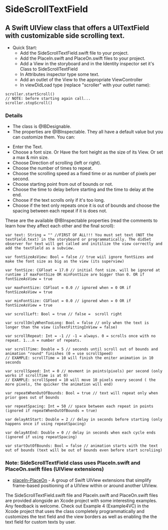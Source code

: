 # SideScrollTextField
## A Swift UIView class that offers a UITextField with customizable side scrolling text.

* Quick Start:
    - Add the SideScrollTextField.swift file to your project.
    - Add the PlaceIn.swift and PlaceOn.swift files to your project.
    - Add a View in the storyboard and in the Identity inspector set it's Class to SideScrollTextField
    - In Attributes inspector type some text.
    - Add an outlet of the View to the appropriate ViewController
    - In viewDidLoad type (replace "scroller" with your outlet name): 
~~~~ 
scroller.startScroll()
// NOTE: before starting again call...
scroller.stopScroll() 
~~~~
### Details
* The class is @IBDesignable.
* The properties are @IBInspectable. They all have a default value but you can customize them. You can:
- Enter the Text.
- Choose a font size. Or Have the font height as the size of its View. Or set a max & min size.
- Choose Direction of scrolling (left or right).
- Choose the number of times to repeat.
- Choose the scrolling speed as a fixed time or as number of pixels per second.
- Choose starting point from out of bounds or not.
- Choose the time to delay before starting and the time to delay at the end.
- Choose if the text scrolls only if it's too long.
- Choose if the text only repeats once it is out of bounds and choose the spacing between each repeat if it is does not.

These are the available @IBInspectable properties (read the comments to learn how they affect each other and the final scroll):
~~~~
var text: String = "" //FIRST OF ALL!!! You must set text (NOT the textField.text) in the storyboard or programmatically. The didSet observer for text will get called and initilize the view correctly and add the textField as a subview.

var fontSizeAsView: Bool = false // true wiil ignore fontSizes and make the font size as big as the view (its superview)

var fontSize: CGFloat = 17.0 // initial font size. will be ignored at runtime if maxFontSize OR minFontSize are bigger than 0. OR if fontSizeAsView = true

var maxFontSize: CGFloat = 0.0 // ignored when = 0 OR if fontSizeAsView = true

var minFontSize: CGFloat = 0.0 // ignored when = 0 OR if fontSizeAsView = true

var scrollLeft: Bool = true // false =  scroll right

var scrollOnlyWhenTooLong: Bool = false // only when the text is longer than the view (isTextFittingInView = false)

var scrollRepeat: Int = -1 // -1 = always. 0 = scrolls once with no repeat. 1...n = number of repeats.

var scrollTime: Double = 5 // seconds until scroll out of bounds and animation "round" finishes (0 = use scrollSpeed)
// EXAMPLE: scrollTime = 10 will finish the eniter animation in 10 seconds

var scrollSpeed: Int = 0 // movment in points(pixels) per second (only works if scrollTime is at 0)
// EXAMPLE: scrollSpeed = 10 will move 10 pixels every second ( the more pixels, the quicker the animation will end)

var repeatWhenOutOfBounds: Bool = true // text will repeat only when prior goes out of bounds

var repeatSpacing: Int = 50 // space between each repeat in points (ignored if repeatWhenOutOfBounds = true)

var delayAtStart: Double = 2 // delay in seconds before starting (only happens once if using repeatSpacing)

var delayAtEnd: Double = 0 // delay in seconds when each cycle ends (ignored if using repeatSpacing)

var startOutOfBounds: Bool = false // animation starts with the text out of bounds (text will be out of bounds even before start scroliing)
~~~~
### Note: SideScrollTextField class uses PlaceIn.swift and PlaceOn.swift files (UIView extensions)
* [placeIn-PlaceOn] - A group of Swift UIView extensions that simplify frame-based positioning of a UIView within or around another UIView.

The SideScrollTextField.swift file and PlaceIn.swift and PlaceOn.swift files are provided alongside an Xcode project with some interesting examples. Any feedback is welcome.
Check out Example 4 (Example4VC) in the Xcode project that uses the class completely programmatically and customizes the text field and the view borders as well as enabling the the text field for custom texts by user.

[//]: # (These are reference links used in the body of this note and get stripped out when the markdown processor does its job. There is no need to format nicely because it shouldn't be seen. Thanks SO - http://stackoverflow.com/questions/4823468/store-comments-in-markdown-syntax and http://dillinger.io) 
[link]: https://github.com/Jonathan-Hoche/SideScrollTextField
[placeIn-PlaceOn]: <https://github.com/Jonathan-Hoche/placeIn-placeOn#placein-placeon>
